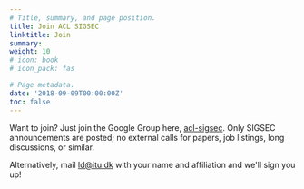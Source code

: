 ```yaml
---
# Title, summary, and page position.
title: Join ACL SIGSEC
linktitle: Join
summary: 
weight: 10
# icon: book
# icon_pack: fas

# Page metadata.
date: '2018-09-09T00:00:00Z'
toc: false
---
```


Want to join? Just join the Google Group here, [acl-sigsec](https://groups.google.com/g/acl-sigsec). Only SIGSEC announcements are posted; no external calls for papers, job listings, long discussions, or similar.

Alternatively, mail [ld@itu.dk](ld@itu.dk) with your name and affiliation and we'll sign you up!
